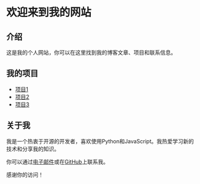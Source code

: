 # 欢迎来到我的网站

## 介绍

这是我的个人网站，你可以在这里找到我的博客文章、项目和联系信息。

## 我的项目

- [项目1](https://github.com/yuqingbingxian/TestWeb/docs/MMORPG/project1.md)
- [项目2](https://github.com/yuqingbingxian/TestWeb/docs/MMORPG/project1.md)
- [项目3](https://github.com/yuqingbingxian/TestWeb/docs/MMORPG/project1.md)

## 关于我

我是一个热衷于开源的开发者，喜欢使用Python和JavaScript。我热爱学习新的技术和分享我的知识。

你可以通过[电子邮件](mailto:239202637@qq.com)或在[GitHub](https://github.com/yuqingbingxian)上联系我。

感谢你的访问！
